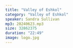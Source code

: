 ```yaml
---
title: "Valley of Eshkol"
category: "Valley of Eshkol"
speaker: Sandra Sullivan
mp3: 20240623.mp3
size: 32862375
duration: "22:49"
image: logo.jpg
---
```

